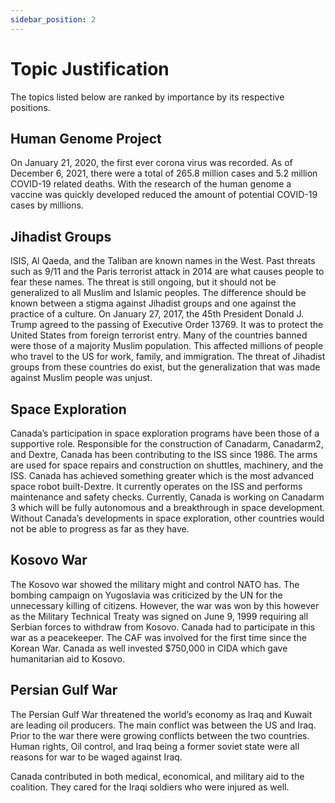 ```yaml
---
sidebar_position: 2
---
```


# Topic Justification

The topics listed below are ranked by importance by its respective positions.

## Human Genome Project

On January 21, 2020, the first ever corona virus was recorded. As of December 6, 2021, there were a total of 265.8 million cases and 5.2 million COVID-19 related deaths. With the research of the human genome a vaccine was quickly developed reduced the amount of potential COVID-19 cases by millions. 

## Jihadist Groups

ISIS, Al Qaeda, and the Taliban are known names in the West. Past threats such as 9/11 and the Paris terrorist attack in 2014 are what causes people to fear these names. The threat is still ongoing, but it should not be generalized to all Muslim and Islamic peoples. The difference should be known between a stigma against Jihadist groups and one against the practice of a culture. On January 27, 2017, the 45th President Donald J. Trump agreed to the passing of Executive Order 13769. It was to protect the United States from foreign terrorist entry. Many of the countries banned were those of a majority Muslim population. This affected millions of people who travel to the US for work, family, and immigration. The threat of Jihadist groups from these countries do exist, but the generalization that was made against Muslim people was unjust. 

## Space Exploration

Canada’s participation in space exploration programs have been those of a supportive role. Responsible for the construction of Canadarm, Canadarm2, and Dextre, Canada has been contributing to the ISS since 1986. The arms are used for space repairs and construction on shuttles, machinery, and the ISS. Canada has achieved something greater which is the most advanced space robot built-Dextre. It currently operates on the ISS and performs maintenance and safety checks. Currently, Canada is working on Canadarm 3 which will be fully autonomous and a breakthrough in space development. Without Canada’s developments in space exploration, other countries would not be able to progress as far as they have. 

## Kosovo War

The Kosovo war showed the military might and control NATO has. The bombing campaign on Yugoslavia was criticized by the UN for the unnecessary killing of citizens. However, the war was won by this however as the Military Technical Treaty was signed on June 9, 1999 requiring all Serbian forces to withdraw from Kosovo. Canada had to participate in this war as a peacekeeper. The CAF was involved for the first time since the Korean War. Canada as well invested $750,000 in CIDA which gave humanitarian aid to Kosovo.  


## Persian Gulf War

The Persian Gulf War threatened the world’s economy as Iraq and Kuwait are leading oil producers. The main conflict was between the US and Iraq. Prior to the war there were growing conflicts between the two countries. Human rights, Oil control, and Iraq being a former soviet state were all reasons for war to be waged against Iraq. 

Canada contributed in both medical, economical, and military aid to the coalition. They cared for the Iraqi soldiers who were injured as well.  
